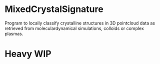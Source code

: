 # MixedCrystalSignature
Program to locally classify crystalline structures in 3D pointcloud data as retrieved from moleculardynamical simulations, colloids or complex plasmas.

# Heavy WIP
<!--stackedit_data:
eyJoaXN0b3J5IjpbLTU4MjE3ODY5MywxODgxMTQ4MTBdfQ==
-->